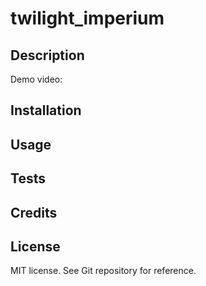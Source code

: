 # twilight_imperium

## Description

Demo video: 
<!-- Add demo video -->

## Installation


## Usage


## Tests


## Credits


## License

MIT license. See Git repository for reference. 